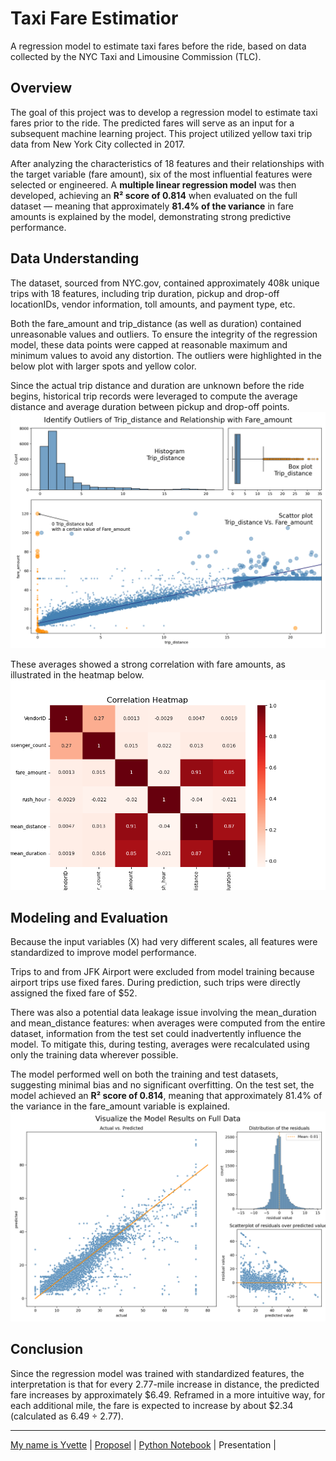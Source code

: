 # Taxi Fare Estimatior
A regression model to estimate taxi fares before the ride, based on data collected by the NYC Taxi and Limousine Commission (TLC).

## Overview 
The goal of this project was to develop a regression model to estimate taxi fares prior to the ride. The predicted fares will serve as an input for a subsequent machine learning project. This project utilized yellow taxi trip data from New York City collected in 2017.

After analyzing the characteristics of 18 features and their relationships with the target variable (fare amount), six of the most influential features were selected or engineered. A **multiple linear regression model** was then developed, achieving an **R² score of 0.814** when evaluated on the full dataset — meaning that approximately **81.4% of the variance** in fare amounts is explained by the model, demonstrating strong predictive performance.

## Data Understanding
The dataset, sourced from NYC.gov, contained approximately 408k unique trips with 18 features, including trip duration, pickup and drop-off locationIDs, vendor information, toll amounts, and payment type, etc. 

Both the fare_amount and trip_distance (as well as duration) contained unreasonable values and outliers. To ensure the integrity of the regression model, these data points were capped at reasonable maximum and minimum values to avoid any distortion. The outliers were highlighted in the below plot with larger spots and yellow color.

Since the actual trip distance and duration are unknown before the ride begins, historical trip records were leveraged to compute the average distance and average duration between pickup and drop-off points.
<img alt="Impact of Distance on Fare Amounts" src=/images/x-Trip_distancey-Fare_amount.png>

These averages showed a strong correlation with fare amounts, as illustrated in the heatmap below.
<img alt="Correlation Heatmap" src=/images/heatmap.png>

## Modeling and Evaluation 
Because the input variables (X) had very different scales, all features were standardized to improve model performance.

Trips to and from JFK Airport were excluded from model training because airport trips use fixed fares. During prediction, such trips were directly assigned the fixed fare of $52.

There was also a potential data leakage issue involving the mean_duration and mean_distance features: when averages were computed from the entire dataset, information from the test set could inadvertently influence the model. To mitigate this, during testing, averages were recalculated using only the training data wherever possible.

The model performed well on both the training and test datasets, suggesting minimal bias and no significant overfitting. On the test set, the model achieved an **R² score of 0.814**, meaning that approximately 81.4% of the variance in the fare_amount variable is explained.
<img alt="test-results" src=/images/model_result_on_full_data.png>

## Conclusion
Since the regression model was trained with standardized features, the interpretation is that for every 2.77-mile increase in distance, the predicted fare increases by approximately $6.49. Reframed in a more intuitive way, for each additional mile, the fare is expected to increase by about $2.34 (calculated as 6.49 ÷ 2.77).

---
[My name is Yvette](https://yvette-yl.github.io/ "Welcome to My Profile")  |  [Proposel](/PACE_Strategy.md "")  |  [Python Notebook](/.ipynb "")  |  Presentation  | 
